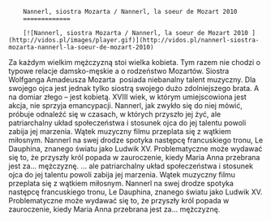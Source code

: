 
        Nannerl, siostra Mozarta / Nannerl, la soeur de Mozart 2010 
        =============
        
        [![Nannerl, siostra Mozarta / Nannerl, la soeur de Mozart 2010 ](http://vidos.pl/images/player.gif)](http://vidos.pl/nannerl-siostra-mozarta-nannerl-la-soeur-de-mozart-2010)
        
        
 Za każdym wielkim mężczyzną stoi wielka kobieta. Tym razem nie chodzi o typowe relacje damsko-męskie a o rodzeństwo Mozartów. Siostra Wolfganga Amadeusza Mozarta  posiada niebanalny talent muzyczny. Dla swojego ojca jest jednak tylko siostrą swojego dużo zdolniejszego brata. A na domiar złego – jest kobietą. XVIII wiek, w którym umiejscowiona jest akcja, nie sprzyja emancypacji. Nannerl, jak zwykło się do niej mówić, próbuje odnaleźć się w czasach, w których przyszło jej żyć, ale patriarchalny układ społeczeństwa i stosunek ojca do jej talentu powoli zabija jej marzenia. Wątek muzyczny filmu przeplata się z wątkiem miłosnym. Nannerl na swej drodze spotyka następcę francuskiego tronu, Le Dauphina, znanego światu jako Ludwik XV. Problematyczne może wydawać się to, że przyszły król popada w zauroczenie, kiedy Maria Anna przebrana jest za... mężczyznę.  ... ale patriarchalny układ społeczeństwa i stosunek ojca do jej talentu powoli zabija jej marzenia. Wątek muzyczny filmu przeplata się z wątkiem miłosnym. Nannerl na swej drodze spotyka następcę francuskiego tronu, Le Dauphina, znanego światu jako Ludwik XV. Problematyczne może wydawać się to, że przyszły król popada w zauroczenie, kiedy Maria Anna przebrana jest za... mężczyznę.
    